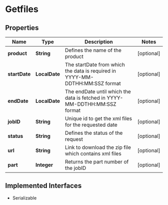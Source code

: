 

# Getfiles


## Properties

Name | Type | Description | Notes
------------ | ------------- | ------------- | -------------
**product** | **String** | Defines the name of the product |  [optional]
**startDate** | **LocalDate** | The startDate from which the data is required in YYYY-MM-DDTHH:MM:SSZ format |  [optional]
**endDate** | **LocalDate** | The endDate until which the data is fetched in YYYY-MM-DDTHH:MM:SSZ format |  [optional]
**jobID** | **String** | Unique id to get the xml files for the requested date |  [optional]
**status** | **String** | Defines the status of the request |  [optional]
**url** | **String** | Link to download the zip file which contains xml files |  [optional]
**part** | **Integer** | Returns the part number of the jobID |  [optional]


## Implemented Interfaces

* Serializable


